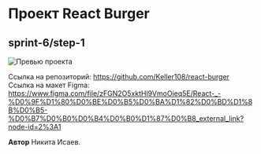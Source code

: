 # Проект React Burger
## sprint-6/step-1

![Превью проекта](https://user-images.githubusercontent.com/34595724/198962576-b6e78580-e9c8-459a-aaad-9ba14c0e04ca.png)

Ссылка на репозиторий: https://github.com/Keller108/react-burger
Ссылка на макет Figma: https://www.figma.com/file/zFGN2O5xktHl9VmoOieq5E/React-_-%D0%9F%D1%80%D0%BE%D0%B5%D0%BA%D1%82%D0%BD%D1%8B%D0%B5-%D0%B7%D0%B0%D0%B4%D0%B0%D1%87%D0%B8_external_link?node-id=2%3A1

**Автор**
Никита Исаев.
